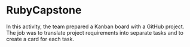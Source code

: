 # RubyCapstone
In this activity, the team prepared a Kanban board with a GitHub project. The job was to translate project requirements into separate tasks and to create a card for each task. 
